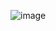 ![image](https://github.com/vartika-22/PCP-Challenge-portal/assets/112158995/583c19f6-6095-4cfb-a219-578bd7299ae4)
